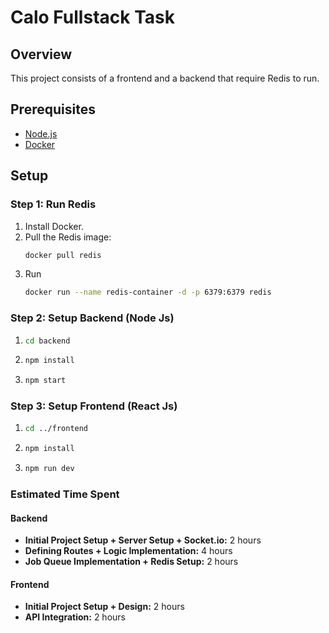 # Calo Fullstack Task

## Overview

This project consists of a frontend and a backend that require Redis to run.

## Prerequisites

- [Node.js](https://nodejs.org/)
- [Docker](https://www.docker.com/get-started)

## Setup

### Step 1: Run Redis

1. Install Docker.
2. Pull the Redis image:
   ```bash
   docker pull redis
3. Run
   ```bash
   docker run --name redis-container -d -p 6379:6379 redis

### Step 2: Setup Backend (Node Js)

1. ```bash
   cd backend
2. ```bash
   npm install
3. ```bash
   npm start

### Step 3: Setup Frontend (React Js)

1. ```bash
   cd ../frontend
2. ```bash
   npm install
3. ```bash
   npm run dev

### Estimated Time Spent

#### Backend
- **Initial Project Setup + Server Setup + Socket.io:** 2 hours
- **Defining Routes + Logic Implementation:** 4 hours
- **Job Queue Implementation + Redis Setup:** 2 hours

#### Frontend
- **Initial Project Setup + Design:** 2 hours
- **API Integration:** 2 hours



   
